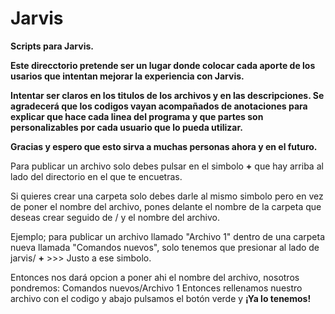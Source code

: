 # Jarvis
**Scripts para Jarvis.**

**Este direcctorio pretende ser un lugar donde colocar cada aporte de los usarios que intentan mejorar la experiencia con Jarvis.** 

**Intentar ser claros en los titulos de los archivos y en las descripciones.
Se agradecerá que los codigos vayan acompañados de anotaciones para explicar que hace cada linea del programa y que partes son personalizables por cada usuario que lo pueda utilizar.**

**Gracias y espero que esto sirva a muchas personas ahora y en el futuro.**

Para publicar un archivo solo debes pulsar en el simbolo **+** que hay arriba al lado del directorio en el que te encuetras.

Si quieres crear una carpeta solo debes darle al mismo simbolo pero en vez de poner el nombre del archivo, pones delante el nombre de la carpeta que deseas crear seguido de / y el nombre del archivo.

Ejemplo; para publicar un archivo llamado "Archivo 1" dentro de una carpeta nueva llamada "Comandos nuevos", solo tenemos que presionar al lado de jarvis/  **+**  >>> Justo a ese simbolo.

Entonces nos dará opcion a poner ahi el nombre del archivo, nosotros pondremos: Comandos nuevos/Archivo 1
Entonces rellenamos nuestro archivo con el codigo y abajo pulsamos el botón verde y **¡Ya lo tenemos!**
